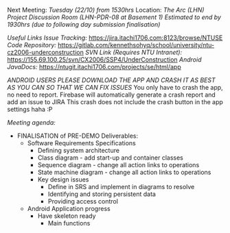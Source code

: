 Next Meeting: *Tuesday (22/10) from 1530hrs*
Location: *The Arc (LHN) Project Discussion Room (LHN-PDR-08 at Basement 1)*
*Estimated to end by 1930hrs (due to following day submission finalisation)*

_Useful Links_
_Issue Tracking:_ https://jira.itachi1706.com:8123/browse/NTUSE
_Code Repository:_ https://gitlab.com/kennethsohyq/school/university/ntu-cz2006-underconstruction
_SVN Link (Requires NTU Intranet):_ https://155.69.100.25/svn/CX2006/SSP4/UnderConstruction
_Android JavaDocs:_ https://ntugit.itachi1706.com/projects/se/html/app

*ANDROID USERS PLEASE DOWNLOAD THE APP AND CRASH IT AS BEST AS YOU CAN SO THAT WE CAN FIX ISSUES*
You only have to crash the app, no need to report. Firebase will automatically generate a crash report and add an issue to JIRA
This crash does not include the crash button in the app settings haha :P

*Meeting agenda:*
- FINALISATION of PRE-DEMO Deliverables:
    + Software Requirements Specifications
        + Defining system architecture
        + Class diagram - add start-up and container classes
        + Sequence diagram - change all action links to operations
        + State machine diagram - change all action links to operations
        + Key design issues
            + Define in SRS and implement in diagrams to resolve
            + Identifying and storing persistent data
            + Providing access control
    + Android Application progress
        + Have skeleton ready 
            + Main functions
